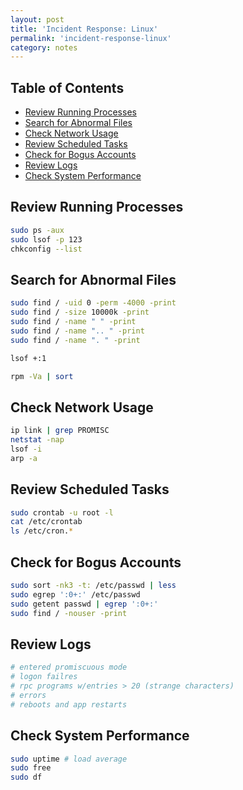 ```yaml
---
layout: post
title: 'Incident Response: Linux'
permalink: 'incident-response-linux'
category: notes
---
```


## Table of Contents
* [Review Running Processes](#review-running-processes)
* [Search for Abnormal Files](#search-for-abnormal-files)
* [Check Network Usage](#check-network-usage)
* [Review Scheduled Tasks](#review-scheduled-tasks)
* [Check for Bogus Accounts](#check-for-bogus-accounts)
* [Review Logs](#review-logs)
* [Check System Performance](#check-system-performance)

## Review Running Processes
```bash
sudo ps -aux
sudo lsof -p 123
chkconfig --list
```

## Search for Abnormal Files
```bash
sudo find / -uid 0 -perm -4000 -print
sudo find / -size 10000k -print
sudo find / -name " " -print
sudo find / -name ".. " -print
sudo find / -name ". " -print

lsof +:1

rpm -Va | sort
```

## Check Network Usage
```bash
ip link | grep PROMISC
netstat -nap
lsof -i
arp -a
```

## Review Scheduled Tasks
```bash
sudo crontab -u root -l
cat /etc/crontab
ls /etc/cron.*
```

## Check for Bogus Accounts
```bash
sudo sort -nk3 -t: /etc/passwd | less
sudo egrep ':0+:' /etc/passwd
sudo getent passwd | egrep ':0+:'
sudo find / -nouser -print
```

## Review Logs
```bash
# entered promiscuous mode
# logon failres
# rpc programs w/entries > 20 (strange characters)
# errors
# reboots and app restarts
```

## Check System Performance
```bash
sudo uptime # load average
sudo free
sudo df
```
